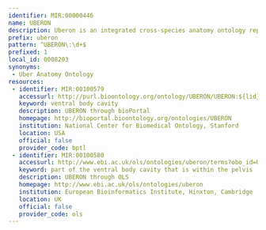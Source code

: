 ```yaml
---
identifier: MIR:00000446
name: UBERON
description: Uberon is an integrated cross-species anatomy ontology representing a variety of entities classified according to traditional anatomical criteria such as structure, function and developmental lineage. The ontology includes comprehensive relationships to taxon-specific anatomical ontologies, allowing integration of functional, phenotype and expression data.
prefix: uberon
pattern: ^UBERON\:\d+$
prefixed: 1
local_id: 0008203
synonyms:
 - Uber Anatomy Ontology
resources:
 - identifier: MIR:00100579
   accessurl: http://purl.bioontology.org/ontology/UBERON/UBERON:${lid}
   keyword: ventral body cavity
   description: UBERON through bioPortal
   homepage: http://bioportal.bioontology.org/ontologies/UBERON
   institution: National Center for Biomedical Ontology, Stanford
   location: USA
   official: false
   provider_code: bptl
 - identifier: MIR:00100580
   accessurl: http://www.ebi.ac.uk/ols/ontologies/uberon/terms?obo_id=UBERON:${lid}
   keyword: part of the ventral body cavity that is within the pelvis
   description: UBERON through OLS
   homepage: http://www.ebi.ac.uk/ols/ontologies/uberon
   institution: European Bioinformatics Institute, Hinxton, Cambridge
   location: UK
   official: false
   provider_code: ols
---
```

